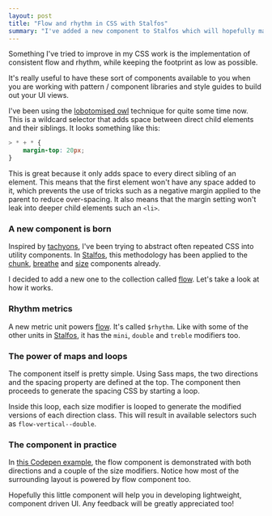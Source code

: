 ```yaml
---
layout: post
title: "Flow and rhythm in CSS with Stalfos"
summary: "I've added a new component to Stalfos which will hopefully make achieving consistent flow and rhythm easier."
---
```


Something I've tried to improve in my CSS work is the implementation of consistent flow and rhythm, while keeping the footprint as low as possible.

It's really useful to have these sort of components available to you when you are working with pattern / component libraries and style guides to build out your UI views.

I've been using the [lobotomised owl](https://alistapart.com/article/axiomatic-css-and-lobotomized-owls) technique for quite some time now. This is a wildcard selector that adds space between direct child elements and their siblings. It looks something like this:

```CSS
> * + * {
    margin-top: 20px;
}
```

This is great because it only adds space to every direct sibling of an element. This means that the first element won't have any space added to it, which prevents the use of tricks such as a negative margin applied to the parent to reduce over-spacing. It also means that the margin setting won't leak into deeper child elements such an `<li>`.

### A new component is born
Inspired by [tachyons](http://tachyons.io/), I've been trying to abstract often repeated CSS into utility components. In [Stalfos](https://stalfos.io/), this methodology has been applied to the [chunk](https://github.com/hankchizljaw/stalfos/blob/master/front-end/scss/project/components/_chunk.scss), [breathe](https://github.com/hankchizljaw/stalfos/blob/master/front-end/scss/project/components/_breathe.scss) and [size](https://github.com/hankchizljaw/stalfos/blob/master/front-end/scss/project/components/_size.scss) components already. 

I decided to add a new one to the collection called [flow](https://github.com/hankchizljaw/stalfos/blob/master/front-end/scss/project/components/_flow.scss). Let's take a look at how it works.

### Rhythm metrics
A new metric unit powers [flow](https://github.com/hankchizljaw/stalfos/blob/master/front-end/scss/project/components/_flow.scss). It's called `$rhythm`. Like with some of the other units in [Stalfos](https://stalfos.io/), it has the `mini`, `double` and `treble` modifiers too.

### The power of maps and loops
The component itself is pretty simple. Using Sass maps, the two directions and the spacing property are defined at the top. The component then proceeds to generate the spacing CSS by starting a loop.

Inside this loop, each size modifier is looped to generate the modified versions of each direction class. This will result in available selectors such as `flow-vertical--double`.

### The component in practice

In [this Codepen example](https://codepen.io/hankchizljaw/full/dRVPMO), the flow component is demonstrated with both directions and a couple of the size modifiers. Notice how most of the surrounding layout is powered by flow component too.

Hopefully this little component will help you in developing lightweight, component driven UI. Any feedback will be greatly appreciated too! 
